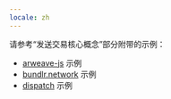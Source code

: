 ```yaml
---
locale: zh
---
```

请参考“发送交易核心概念”部分附带的示例：

* [arweave-js](/guides/posting-transactions/arweave-js.md) 示例
* [bundlr.network](/guides/posting-transactions/bundlr.md) 示例
* [dispatch](/guides//posting-transactions/dispatch.md) 示例